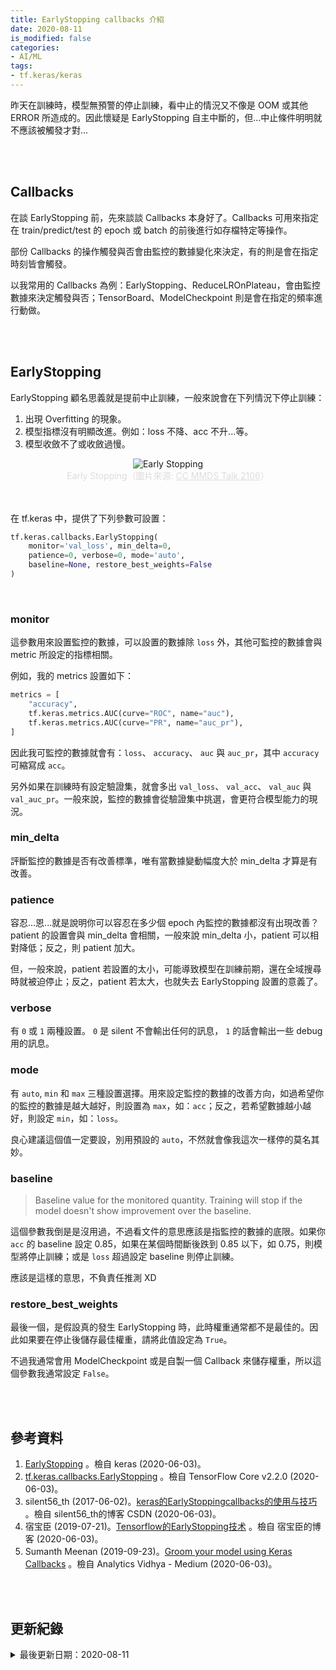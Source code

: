 ```yaml
---
title: EarlyStopping callbacks 介紹
date: 2020-08-11
is_modified: false
categories:
- AI/ML
tags:
- tf.keras/keras
--- 
```

 
昨天在訓練時，模型無預警的停止訓練，看中止的情況又不像是 OOM 或其他 ERROR 所造成的。因此懷疑是 EarlyStopping 自主中斷的，但...中止條件明明就不應該被觸發才對...

<!--more-->
<br><br> 

## Callbacks

在談 EarlyStopping 前，先來談談 Callbacks 本身好了。Callbacks 可用來指定在 train/predict/test 的 epoch 或 batch 的前後進行如存檔特定等操作。

部份 Callbacks 的操作觸發與否會由監控的數據變化來決定，有的則是會在指定時刻皆會觸發。


以我常用的 Callbacks 為例：EarlyStopping、ReduceLROnPlateau，會由監控數據來決定觸發與否；TensorBoard、ModelCheckpoint 則是會在指定的頻率進行動做。

<br><br> 

## EarlyStopping

EarlyStopping 顧名思義就是提前中止訓練，一般來說會在下列情況下停止訓練：
1.  出現 Overfitting 的現象。
2.  模型指標沒有明顯改進。例如：loss 不降、acc 不升...等。
3.  模型收斂不了或收斂過慢。

<center> <img src="https://i.imgur.com/Bp5cK74.jpg" alt="Early Stopping"></center>
<center style="color:Gainsboro;">Early Stopping（圖片來源: <a href="http://mmds-data.org/presentations/2016/s-martin.pdf" style="color:Gainsboro;">CC MMDS Talk 2106</a>）</center>
<br><br>

在 tf.keras 中，提供了下列參數可設置：
```python
tf.keras.callbacks.EarlyStopping(
    monitor='val_loss', min_delta=0, 
    patience=0, verbose=0, mode='auto',
    baseline=None, restore_best_weights=False
)
```
<br>

### monitor

這參數用來設置監控的數據，可以設置的數據除 `loss` 外，其他可監控的數據會與 <span class="highlighting">metric 所設定的指標相關</span>。

例如，我的 metrics 設置如下：
```python
metrics = [
    "accuracy", 
    tf.keras.metrics.AUC(curve="ROC", name="auc"),   
    tf.keras.metrics.AUC(curve="PR", name="auc_pr"),  
]
```
因此我可監控的數據就會有：`loss`、 `accuracy`、 `auc` 與 `auc_pr`，其中 `accuracy` 可縮寫成 `acc`。

另外如果在訓練時有設定驗證集，就會多出 `val_loss`、 `val_acc`、 `val_auc` 與 `val_auc_pr`。一般來說，監控的數據會從驗證集中挑選，會更符合模型能力的現況。
<br>

### min_delta
評斷監控的數據是否有改善標準，唯有當數據變動幅度<span class="highlighting">大於</span> min_delta 才算是有改善。
<br>

### patience
容忍...恩...就是說明你可以容忍在<span class="highlighting">多少個 epoch 內監控的數據都沒有出現改善</span>？patient 的設置會與 min_delta 會相關，一般來說 min_delta 小，patient 可以相對降低；反之，則 patient 加大。

但，一般來說，patient 若設置的太小，可能導致模型在訓練前期，還在全域搜尋時就被迫停止；反之，patient 若太大，也就失去 EarlyStopping 設置的意義了。
<br>

### verbose

有 `0` 或 `1` 兩種設置。 `0` 是 silent 不會輸出任何的訊息， `1` 的話會輸出一些 debug 用的訊息。
<br>

### mode

有 `auto`, `min` 和 `max` 三種設置選擇。用來設定監控的數據的<span class="highlighting">改善方向</span>，如過希望你的監控的數據是越大越好，則設置為 `max`，如：`acc`；反之，若希望數據越小越好，則設定 `min`，如：`loss`。

良心建議這個值一定要設，別用預設的 `auto`，不然就會像我這次一樣停的莫名其妙。
<br>

### baseline

> Baseline value for the monitored quantity. Training will stop if the model doesn't show improvement over the baseline.

這個參數我倒是是沒用過，不過看文件的意思應該是指監控的數據的底限。如果你 `acc` 的 baseline 設定 0.85，如果在某個時間斷後跌到 0.85 以下，如 0.75，則模型將停止訓練；或是 `loss` 超過設定 baseline 則停止訓練。

應該是這樣的意思，不負責任推測 XD
<br>

### restore_best_weights

最後一個，是假設真的發生 EarlyStopping 時，此時權重通常都不是最佳的。因此如果要在停止後儲存最佳權重，請將此值設定為 `True`。

不過我通常會用 ModelCheckpoint 或是自製一個 Callback 來儲存權重，所以這個參數我通常設定 `False`。


<br><br> 

## 參考資料 
1. [EarlyStopping](https://keras.io/api/callbacks/early_stopping/#earlystopping) 。檢自 keras (2020-06-03)。
2. [tf.keras.callbacks.EarlyStopping](https://www.tensorflow.org/api_docs/python/tf/keras/callbacks/EarlyStopping) 。檢自 TensorFlow Core v2.2.0 (2020-06-03)。
3. silent56_th (2017-06-02)。[keras的EarlyStoppingcallbacks的使用与技巧](https://blog.csdn.net/silent56_th/article/details/72845912) 。檢自 silent56_th的博客 CSDN (2020-06-03)。
4. 宿宝臣 (2019-07-21)。[Tensorflow的EarlyStopping技术](https://subaochen.github.io/tensorflow/2019/07/21/tensorflow-earlystopping/) 。檢自 宿宝臣的博客 (2020-06-03)。
5. Sumanth Meenan (2019-09-23)。[Groom your model using Keras Callbacks](https://medium.com/analytics-vidhya/groom-your-model-using-keras-callbacks-e97b4fa1b21c) 。檢自 Analytics Vidhya - Medium (2020-06-03)。

<br><br> 

## 更新紀錄
<details>
  <summary>最後更新日期：2020-08-11</summary>
  <ul class="timestamp">
    　<li>2020-08-11 發布</li>
    　<li>2020-06-04 完稿</li>
    　<li>2020-06-03 起稿</li>
  </ul>
</details>
